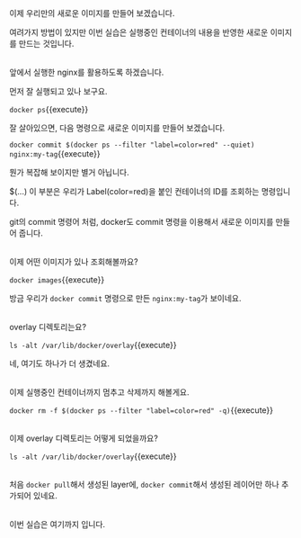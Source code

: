 이제 우리만의 새로운 이미지를 만들어 보겠습니다.

여려가지 방법이 있지만 이번 실습은 실행중인 컨테이너의 내용을 반영한 새로운 이미지를 만드는 것입니다.

​     
앞에서 실행한 nginx를 활용하도록 하겠습니다.

먼저 잘 실행되고 있나 보구요.

`docker ps`{{execute}}

잘 살아있으면, 다음 명령으로 새로운 이미지를 만들어 보겠습니다.

`docker commit $(docker ps --filter "label=color=red" --quiet) nginx:my-tag`{{execute}}

뭔가 복잡해 보이지만 별거 아닙니다.

$(...) 이 부분은 우리가 Label(color=red)을 붙인 컨테이너의 ID를 조회하는 명령입니다.

git의 commit 명령어 처럼, docker도 commit 명령을 이용해서 새로운 이미지를 만들어 줍니다.

​     
이제 어떤 이미지가 있나 조회해볼까요?

`docker images`{{execute}}

방금 우리가 `docker commit` 명령으로 만든 `nginx:my-tag`가 보이네요.

​     
overlay 디렉토리는요?

`ls -alt /var/lib/docker/overlay`{{execute}}

네, 여기도 하나가 더 생겼네요.

​     
이제 실행중인 컨테이너까지 멈추고 삭제까지 해볼게요.

`docker rm -f $(docker ps --filter "label=color=red" -q)`{{execute}}

​     
이제 overlay 디렉토리는 어떻게 되었을까요?

`ls -alt /var/lib/docker/overlay`{{execute}}

​     
처음 `docker pull`해서 생성된 layer에, `docker commit`해서 생성된 레이어만 하나 추가되어 있네요.

​     
이번 실습은 여기까지 입니다.
